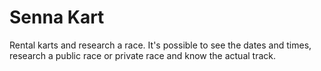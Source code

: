 # Senna Kart

Rental karts and research a race. It's possible to see the dates and times, research a public race or private race and know the actual track.
